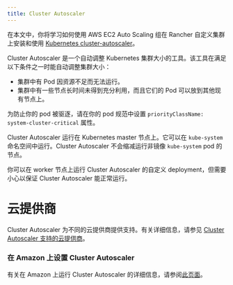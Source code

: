 ```yaml
---
title: Cluster Autoscaler
---
```


在本文中，你将学习如何使用 AWS EC2 Auto Scaling 组在 Rancher 自定义集群上安装和使用 [Kubernetes cluster-autoscaler](https://github.com/kubernetes/autoscaler/blob/master/cluster-autoscaler/)。

Cluster Autoscaler 是一个自动调整 Kubernetes 集群大小的工具。该工具在满足以下条件之一时能自动调整集群大小：

* 集群中有 Pod 因资源不足而无法运行。
* 集群中有一些节点长时间未得到充分利用，而且它们的 Pod 可以放到其他现有节点上。

为防止你的 pod 被驱逐，请在你的 pod 规范中设置 `priorityClassName: system-cluster-critical` 属性。

Cluster Autoscaler 运行在 Kubernetes master 节点上。它可以在 `kube-system` 命名空间中运行。Cluster Autoscaler 不会缩减运行非镜像 `kube-system` pod 的节点。

你可以在 worker 节点上运行 Cluster Autoscaler 的自定义 deployment，但需要小心以保证 Cluster Autoscaler 能正常运行。

# 云提供商

Cluster Autoscaler 为不同的云提供商提供支持。有关详细信息，请参见 [Cluster Autoscaler 支持的云提供商](https://github.com/kubernetes/autoscaler/tree/master/cluster-autoscaler#deployment)。

### 在 Amazon 上设置 Cluster Autoscaler

有关在 Amazon 上运行 Cluster Autoscaler 的详细信息，请参阅[此页面](../how-to-guides/advanced-user-guides/manage-clusters/install-cluster-autoscaler/use-aws-ec2-auto-scaling-groups.md)。
